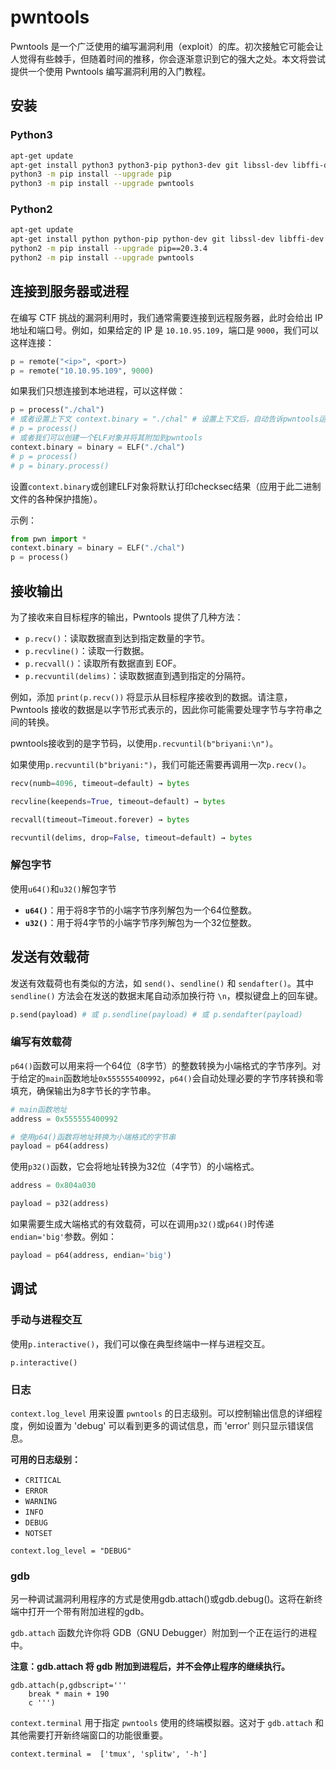 # pwntools

Pwntools 是一个广泛使用的编写漏洞利用（exploit）的库。初次接触它可能会让人觉得有些棘手，但随着时间的推移，你会逐渐意识到它的强大之处。本文将尝试提供一个使用 Pwntools 编写漏洞利用的入门教程。



## 安装

### Python3

```bash
apt-get update
apt-get install python3 python3-pip python3-dev git libssl-dev libffi-dev build-essential
python3 -m pip install --upgrade pip
python3 -m pip install --upgrade pwntools
```



### Python2

```bash
apt-get update
apt-get install python python-pip python-dev git libssl-dev libffi-dev build-essential
python2 -m pip install --upgrade pip==20.3.4
python2 -m pip install --upgrade pwntools
```



## 连接到服务器或进程

在编写 CTF 挑战的漏洞利用时，我们通常需要连接到远程服务器，此时会给出 IP 地址和端口号。例如，如果给定的 IP 是 `10.10.95.109`，端口是 `9000`，我们可以这样连接：

```python
p = remote("<ip>", <port>)
p = remote("10.10.95.109", 9000)
```



如果我们只想连接到本地进程，可以这样做：

```python
p = process("./chal")
# 或者设置上下文 context.binary = "./chal" # 设置上下文后，自动告诉pwntools运行特定的二进制文件
# p = process()
# 或者我们可以创建一个ELF对象并将其附加到pwntools
context.binary = binary = ELF("./chal")
# p = process()
# p = binary.process()
```

设置`context.binary`或创建ELF对象将默认打印checksec结果（应用于此二进制文件的各种保护措施）。



示例：

```python
from pwn import *
context.binary = binary = ELF("./chal")
p = process()
```



## 接收输出

为了接收来自目标程序的输出，Pwntools 提供了几种方法：

- `p.recv()`：读取数据直到达到指定数量的字节。
- `p.recvline()`：读取一行数据。
- `p.recvall()`：读取所有数据直到 EOF。
- `p.recvuntil(delims)`：读取数据直到遇到指定的分隔符。



例如，添加 `print(p.recv())` 将显示从目标程序接收到的数据。请注意，Pwntools 接收的数据是以字节形式表示的，因此你可能需要处理字节与字符串之间的转换。



pwntools接收到的是字节码，以使用`p.recvuntil(b"briyani:\n")`。

如果使用`p.recvuntil(b"briyani:")`，我们可能还需要再调用一次`p.recv()`。



```python
recv(numb=4096, timeout=default) → bytes

recvline(keepends=True, timeout=default) → bytes

recvall(timeout=Timeout.forever) → bytes

recvuntil(delims, drop=False, timeout=default) → bytes
```



### 解包字节

使用`u64()`和`u32()`解包字节

- **`u64()`**：用于将8字节的小端字节序列解包为一个64位整数。
- **`u32()`**：用于将4字节的小端字节序列解包为一个32位整数。





## 发送有效载荷

发送有效载荷也有类似的方法，如 `send()`、`sendline()` 和 `sendafter()`。其中 `sendline()` 方法会在发送的数据末尾自动添加换行符 `\n`，模拟键盘上的回车键。

```python
p.send(payload) # 或 p.sendline(payload) # 或 p.sendafter(payload)
```



### 编写有效载荷

`p64()`函数可以用来将一个64位（8字节）的整数转换为小端格式的字节序列。对于给定的`main`函数地址`0x555555400992`，`p64()`会自动处理必要的字节序转换和零填充，确保输出为8字节长的字节串。

```python
# main函数地址
address = 0x555555400992

# 使用p64()函数将地址转换为小端格式的字节串
payload = p64(address)
```



使用`p32()`函数，它会将地址转换为32位（4字节）的小端格式。

```python
address = 0x804a030

payload = p32(address)
```



如果需要生成大端格式的有效载荷，可以在调用`p32()`或`p64()`时传递`endian='big'`参数。例如：

```python
payload = p64(address, endian='big')
```



## 调试

### 手动与进程交互

使用`p.interactive()`，我们可以像在典型终端中一样与进程交互。

```
p.interactive()
```



### 日志

`context.log_level` 用来设置 `pwntools` 的日志级别。可以控制输出信息的详细程度，例如设置为 'debug' 可以看到更多的调试信息，而 'error' 则只显示错误信息。

**可用的日志级别：**

- `CRITICAL`
- `ERROR`
- `WARNING`
- `INFO`
- `DEBUG`
- `NOTSET`

```
context.log_level = "DEBUG"
```



### gdb

另一种调试漏洞利用程序的方式是使用gdb.attach()或gdb.debug()。这将在新终端中打开一个带有附加进程的gdb。

`gdb.attach` 函数允许你将 GDB（GNU Debugger）附加到一个正在运行的进程中。

**注意：gdb.attach 将 gdb 附加到进程后，并不会停止程序的继续执行。**

```
gdb.attach(p,gdbscript='''
    break * main + 190
    c ''')
```



`context.terminal` 用于指定 `pwntools` 使用的终端模拟器。这对于 `gdb.attach` 和其他需要打开新终端窗口的功能很重要。

```
context.terminal =  ['tmux', 'splitw', '-h']
```